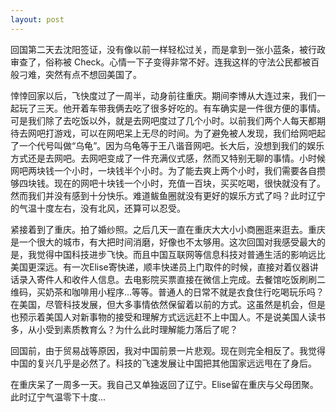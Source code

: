 ```yaml
---
layout: post
---
```


回国第二天去沈阳签证，没有像以前一样轻松过关，而是拿到一张小蓝条，被行政审查了，俗称被 Check。心情一下子变得非常不好。连我这样的守法公民都被百般刁难，突然有点不想回美国了。

悻悻回家以后，飞快度过了一周半，动身前往重庆。期间李博从大连过来，我们一起玩了三天。他开着车带我俩去吃了很多好吃的。有车确实是一件很方便的事情。可是我们除了去吃饭以外，就是去网吧度过了几个小时。以前我们两个人每天都期待去网吧打游戏，可以在网吧呆上无尽的时间。为了避免被人发现，我们给网吧起了一个代号叫做“乌龟”。因为乌龟等于王八谐音网吧。长大后，没想到我们的娱乐方式还是去网吧。去网吧变成了一件充满仪式感，然而又特别无聊的事情。小时候网吧两块钱一个小时，一块钱半个小时。为了能去爽上两个小时，我们需要各自攒够四块钱。现在的网吧十块钱一个小时，充值一百块，买买吃喝，很快就没有了。然而我们并没有感到十分快乐。难道鲅鱼圈就没有更好的娱乐方式了吗？此时辽宁的气温十度左右，没有北风，还算可以忍受。

紧接着到了重庆。拍了婚纱照。之后几天一直在重庆大大小小商圈逛来逛去。重庆是一个很大的城市，有大把时间消磨，好像也不太够用。这次回国对我感受最大的是，我觉得中国科技进步飞快。而且中国互联网等信息科技对普通生活的影响远比美国更深远。有一次Elise寄快递，顺丰快递员上门取件的时候，直接对着仪器讲话录入寄件人和收件人信息。去电影院买票直接在微信上完成。去餐馆吃饭刷刷二维码，买奶茶和咖啡用小程序...等等。普通人的日常不就是衣食住行吃喝玩乐吗？在美国，尽管科技发展，但大多事情依然保留着以前的方式。这虽然是机会，但是也预示着美国人对新事物的接受和理解方式远远赶不上中国人。不是说美国人读书多，从小受到素质教育么？为什么此时理解能力落后了呢？

回国前，由于贸易战等原因，我对中国前景一片悲观。现在则完全相反了。我觉得中国的复兴几乎是必然了。科技的飞速发展让中国把其他国家远远甩在了身后。

在重庆呆了一周多一天。我自己又单独返回了辽宁。Elise留在重庆与父母团聚。此时辽宁气温零下十度...

